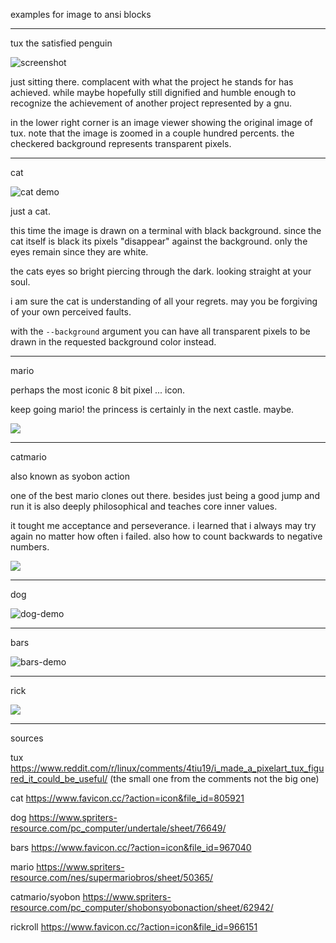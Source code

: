 examples for image to ansi blocks

---------------------------------
tux the satisfied penguin

![screenshot](tux-demo.png)

just sitting there.
complacent with what the project he stands for has achieved.
while maybe hopefully still dignified and humble enough
to recognize the achievement of another project represented by a gnu.

in the lower right corner is an image viewer
showing the original image of tux.
note that the image is zoomed in a couple hundred percents.
the checkered background represents transparent pixels.

----
cat

![cat demo](cat-demo.png)

just a cat.

this time the image is drawn on a terminal with black background.
since the cat itself is black its pixels "disappear" against the background.
only the eyes remain since they are white.

the cats eyes so bright piercing through the dark.
looking straight at your soul.

i am sure the cat is understanding of all your regrets.
may you be forgiving of your own perceived faults.

with the `--background` argument you can have all transparent pixels
to be drawn in the requested background color instead.


----
mario

perhaps the most iconic 8 bit pixel ... icon.

keep going mario! the princess is certainly in the next castle. maybe.

![](mario-demo.png)

----
catmario

also known as syobon action

one of the best mario clones out there.
besides just being a good jump and run
it is also deeply philosophical and teaches core inner values.

it tought me acceptance and perseverance.
i learned that i always may try again no matter how often i failed.
also how to count backwards to negative numbers.

![](catmario-demo.png)

----
dog

![dog-demo](dog-demo.png)

----
bars

![bars-demo](bars-demo.png)

----
rick

![](rickroll-demo.png)

----
sources

tux https://www.reddit.com/r/linux/comments/4tiu19/i_made_a_pixelart_tux_figured_it_could_be_useful/
(the small one from the comments not the big one)

cat https://www.favicon.cc/?action=icon&file_id=805921

dog https://www.spriters-resource.com/pc_computer/undertale/sheet/76649/

bars https://www.favicon.cc/?action=icon&file_id=967040

mario https://www.spriters-resource.com/nes/supermariobros/sheet/50365/

catmario/syobon https://www.spriters-resource.com/pc_computer/shobonsyobonaction/sheet/62942/

rickroll https://www.favicon.cc/?action=icon&file_id=966151
